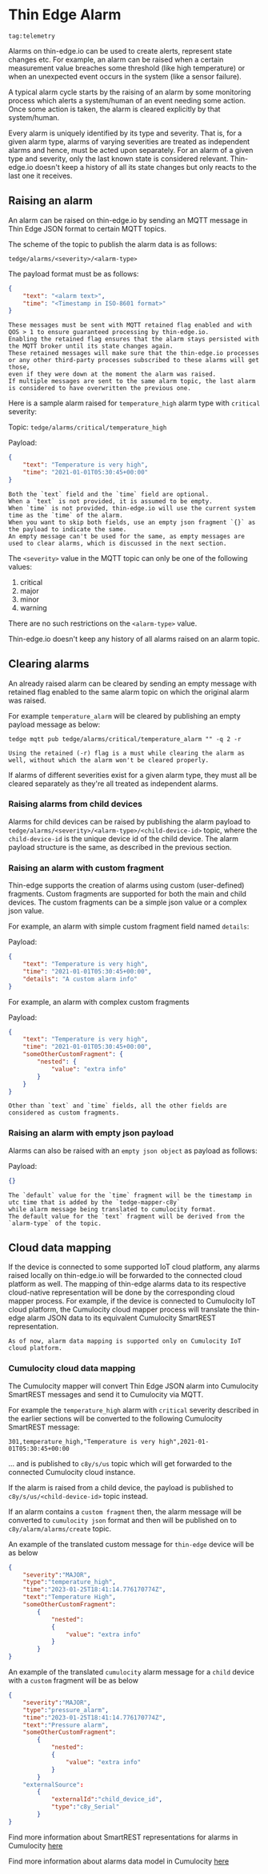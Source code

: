 # Thin Edge Alarm

`tag:telemetry`

Alarms on thin-edge.io can be used to create alerts, represent state changes etc.
For example, an alarm can be raised when a certain measurement value breaches some threshold (like high temperature) or when an unexpected event occurs in the system (like a sensor failure).

A typical alarm cycle starts by the raising of an alarm by some monitoring process which alerts a system/human of an event needing some action.
Once some action is taken, the alarm is cleared explicitly by that system/human.

Every alarm is uniquely identified by its type and severity.
That is, for a given alarm type, alarms of varying severities are treated as independent alarms and hence, must be acted upon separately.
For an alarm of a given type and severity, only the last known state is considered relevant.
Thin-edge.io doesn't keep a history of all its state changes but only reacts to the last one it receives.


## Raising an alarm

An alarm can be raised on thin-edge.io by sending an MQTT message in Thin Edge JSON format to certain MQTT topics.

The scheme of the topic to publish the alarm data is as follows:

`tedge/alarms/<severity>/<alarm-type>`

The payload format must be as follows:

```json
{
    "text": "<alarm text>",
    "time": "<Timestamp in ISO-8601 format>"
}
```

```admonish note
These messages must be sent with MQTT retained flag enabled and with QOS > 1 to ensure guaranteed processing by thin-edge.io.
Enabling the retained flag ensures that the alarm stays persisted with the MQTT broker until its state changes again.
These retained messages will make sure that the thin-edge.io processes or any other third-party processes subscribed to these alarms will get those,
even if they were down at the moment the alarm was raised.
If multiple messages are sent to the same alarm topic, the last alarm is considered to have overwritten the previous one.
```

Here is a sample alarm raised for `temperature_high` alarm type with `critical` severity:

Topic: 
`tedge/alarms/critical/temperature_high`

Payload:
```json
{
    "text": "Temperature is very high",
    "time": "2021-01-01T05:30:45+00:00"
}
```

```admonish note
Both the `text` field and the `time` field are optional.
When a `text` is not provided, it is assumed to be empty.
When `time` is not provided, thin-edge.io will use the current system time as the `time` of the alarm.
When you want to skip both fields, use an empty json fragment `{}` as the payload to indicate the same.
An empty message can't be used for the same, as empty messages are used to clear alarms, which is discussed in the next section.
```

The `<severity>` value in the MQTT topic can only be one of the following values:

1. critical
2. major
3. minor
4. warning

There are no such restrictions on the `<alarm-type>` value.

Thin-edge.io doesn't keep any history of all alarms raised on an alarm topic.

## Clearing alarms

An already raised alarm can be cleared by sending an empty message with retained flag enabled to the same alarm topic on which the original alarm was raised.

For example `temperature_alarm` will be cleared by publishing an empty payload message as below:
```
tedge mqtt pub tedge/alarms/critical/temperature_alarm "" -q 2 -r
```

```admonish note
Using the retained (-r) flag is a must while clearing the alarm as well, without which the alarm won't be cleared properly.
```

If alarms of different severities exist for a given alarm type, they must all be cleared separately as they're all treated as independent alarms.

### Raising alarms from child devices

Alarms for child devices can be raised by publishing the alarm payload to `tedge/alarms/<severity>/<alarm-type>/<child-device-id>` topic,
where the `child-device-id` is the unique device id of the child device.
The alarm payload structure is the same, as described in the previous section.

### Raising an alarm with custom fragment

Thin-edge supports the creation of alarms using custom (user-defined) fragments.
Custom fragments are supported for both the main and child devices.
The custom fragments can be a simple json value or a complex json value.

For example, an alarm with simple custom fragment field named `details`:

Payload:
```json
{
    "text": "Temperature is very high",
    "time": "2021-01-01T05:30:45+00:00",
    "details": "A custom alarm info"
}
```

For example, an alarm with complex custom fragments

Payload:
```json
{
    "text": "Temperature is very high",
    "time": "2021-01-01T05:30:45+00:00",
    "someOtherCustomFragment": {
        "nested": {
            "value": "extra info"
        }
    }
}
```

```admonish note
Other than `text` and `time` fields, all the other fields are considered as custom fragments.
```

### Raising an alarm with empty json payload

Alarms can also be raised with an `empty json object` as payload as follows:

Payload:
```json
{}
```

```admonish note
The `default` value for the `time` fragment will be the timestamp in utc time that is added by the `tedge-mapper-c8y`
while alarm message being translated to cumulocity format.
The default value for the `text` fragment will be derived from the `alarm-type` of the topic.
```

## Cloud data mapping

If the device is connected to some supported IoT cloud platform, any alarms raised locally on thin-edge.io will be forwarded to the connected cloud platform as well.
The mapping of thin-edge alarms data to its respective cloud-native representation will be done by the corresponding cloud mapper process.
For example, if the device is connected to Cumulocity IoT cloud platform, the Cumulocity cloud mapper process will translate the thin-edge alarm JSON data to its equivalent Cumulocity SmartREST representation.

```admonish warning
As of now, alarm data mapping is supported only on Cumulocity IoT cloud platform.
```

### Cumulocity cloud data mapping

The Cumulocity mapper will convert Thin Edge JSON alarm into Cumulocity SmartREST messages and send it to Cumulocity via MQTT.

For example the `temperature_high` alarm with `critical` severity described in the earlier sections will be converted to the following Cumulocity SmartREST message:

```csv
301,temperature_high,"Temperature is very high",2021-01-01T05:30:45+00:00
```

... and is published to `c8y/s/us` topic which will get forwarded to the connected Cumulocity cloud instance.

If the alarm is raised from a child device, the payload is published to `c8y/s/us/<child-device-id>` topic instead.

If an alarm contains a `custom fragment` then, the alarm message will be converted to `cumulocity json`
format and then will be published on to `c8y/alarm/alarms/create` topic.

An example of the translated custom message for `thin-edge` device will be as below

```json
{
    "severity":"MAJOR",
    "type":"temperature_high",
    "time":"2023-01-25T18:41:14.776170774Z",
    "text":"Temperature High",
    "someOtherCustomFragment":
        {
            "nested":
            {
                "value": "extra info"
            }
        }
}
```

An example of the translated `cumulocity` alarm message for a `child` device with a `custom` fragment will be as below

```json
{
    "severity":"MAJOR",
    "type":"pressure_alarm",
    "time":"2023-01-25T18:41:14.776170774Z",
    "text":"Pressure alarm",
    "someOtherCustomFragment":
        {
            "nested":
            {
                "value": "extra info"
            }
        }
    "externalSource":
        {
            "externalId":"child_device_id",
            "type":"c8y_Serial"
        }
}

```
Find more information about SmartREST representations for alarms in Cumulocity [here](https://cumulocity.com/guides/10.11.0/reference/smartrest-two/#alarm-templates)

Find more information about alarms data model in Cumulocity [here](https://cumulocity.com/guides/concepts/domain-model/#events)
